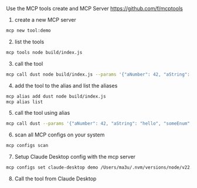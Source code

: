 

Use the MCP tools create and MCP Server
https://github.com/f/mcptools


1. create a new MCP server
```bash
mcp new tool:demo
```

2. list the tools
```bash
mcp tools node build/index.js
```

3. call the tool
```bash
mcp call dust node build/index.js --params '{"aNumber": 42, "aString": "hello", "someEnum": "option1"}'
```

4. add the tool to the alias and list the aliases
```bash
mcp alias add dust node build/index.js
mcp alias list
```
5. call the tool using alias
```bash
mcp call dust --params '{"aNumber": 42, "aString": "hello", "someEnum": "option1"}'
```
6. scan all MCP configs on your system
```bash
mcp configs scan
```
7. Setup  Claude Desktop config with the mcp server
```bash
mcp configs set claude-desktop demo /Users/ma3u/.nvm/versions/node/v22.14.0/bin/node /Users/ma3u/projects/mcp-server-new/build/index.js
```

8. Call the tool from Claude Desktop
